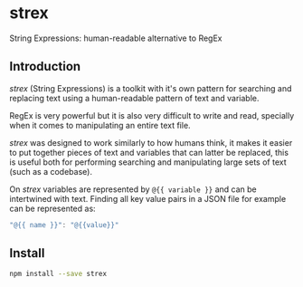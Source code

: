 # strex

String Expressions: human-readable alternative to RegEx

## Introduction

_strex_ (String Expressions) is a toolkit with it's own pattern for searching and replacing text using a human-readable pattern of text and variable.

RegEx is very powerful but it is also very difficult to write and read, specially when it comes to manipulating an entire text file.

_strex_ was designed to work similarly to how humans think, it makes it easier to put together pieces of text and variables that can latter be replaced, this is useful both for performing searching and manipulating large sets of text (such as a codebase).

On _strex_ variables are represented by `@{{ variable }}` and can be intertwined with text. Finding all key value pairs in a JSON file for example can be represented as:

```ts
"@{{ name }}": "@{{value}}"
```

## Install

```zsh
npm install --save strex
```
